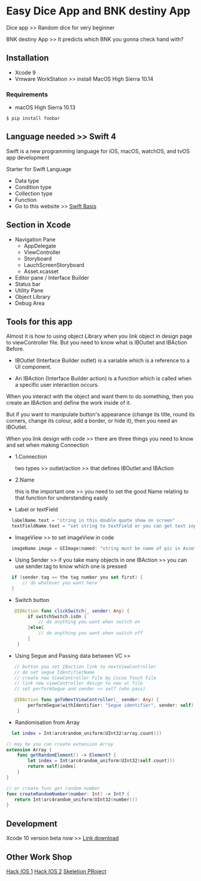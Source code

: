 # Easy Dice App and BNK destiny App

Dice app >> Random dice for very beginner 

BNK destiny App >> It predicts which BNK you gonna check hand with?

## Installation
* Xcode 9 
* Vmware WorkStation >> install MacOS High Sierra 10.14

### Requirements
* macOS 
High Sierra 10.13

`$ pip install foobar`

## Language needed >> Swift 4
Swift is a new programming language for
iOS, macOS, watchOS, and tvOS app development

Starter for Swift Language
* Data type 
* Condition type
* Collection type 
* Function 
* Go to this website >> [Swift Basis](http://blog.teamtreehouse.com/an-absolute-beginners-guide-to-swift) 

## Section in Xcode
   * Navigation Pane
     * AppDelegate
     * ViewController
     * Storyboard
     * LauchScreenStoryboard
     * Asset.xcasset
  * Editor pane / Interface Builder
  * Status bar
  * Utility Pane
  * Object Library
  * Debug Area

## Tools for this app
Almost it is how to using object Library when you link object in design page to viewController file. But you need to know what is IBOutlet and IBAction Before.
* IBOutlet (Interface Builder outlet) is a variable which is a reference to a UI component.

* An IBAction (Interface Builder action) is a function which is called when a specific user interaction occurs.

When you interact with the object and want them to do something, then you create an IBAction and define the work inside of it.

But if you want to manipulate button's appearance (change its title, round its corners, change its colour, add a border, or hide it), then you need an IBOutlet.

When you link design with code >> there are three things you need to know and set when making Connection

- 1.Connection

  two types >> outlet/action >> that defines IBOutlet and IBAction

- 2.Name
 
  this is the important one >> you need to set the good Name relating to that function for understanding easily


* Label or textField
```Swift
  labelName.text = "string in this double quote show on screen"
  textFieldName.text = "set string to textField or you can get text input by this too"
```
         
* ImageView >> to set imageView in code
```Swift
  imageName.image = UIImage(named: "string must be name of pic in Asset.xcassets folder")
```

* Using Sender >> if you take many objects in one IBAction >> you can use sender.tag to know which one is pressed
```Swift
  if (sender.tag == the tag number you set first) {
      // do whatever you want here
  }
```
* Switch button
```Swift
   @IBAction func clickSwitch(_ sender: Any) {
        if switchSwitch.isOn {
            // do anything you want when switch on
        }else{
            // do anything you want when switch off
        }
    }
```

* Using Segue and Passing data between VC >> 
```Swift
   // button you set IBaction link to nextViewController
   // do set segue IdentifierName
   // create new ViewController File by Cocoa Touch File
   // link new viewController design to new vc file
   // set performSegue and sender >> self (who pass)

   @IBAction func goToNextViewController(_ sender: Any) {
        performSegue(withIdentifier: "Segue identifier", sender: self)
    }
```
* Randomisation from Array
```Swift
  let index = Int(arc4random_uniform(UInt32(array.count)))

// may be you can create extension Array
extension Array {
    func getRandomElement() -> Element? {
        let index = Int(arc4random_uniform(UInt32(self.count)))
        return self[index]
    }
}

// or create func get random number
func createRandomNumber(number: Int) -> Int? {
   return Int(arc4random_uniform(UInt32(number)))    
}

```


## Development
Xcode 10 version beta now >> [Link download](https://developer.apple.com/xcode/) 

## Other Work Shop
[Hack IOS 1](https://github.com/sunboyy/thinc-5th-hack-ios-tutorial-1)
[Hack IOS 2](https://github.com/sunboyy/thinc-5th-hack-ios-tutorial-2)
[Skeletion PRoject](https://github.com/beesk135/Skeleton-Project)
